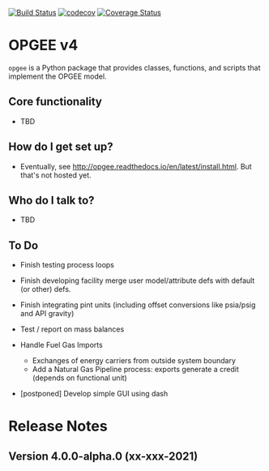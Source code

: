 [![Build Status](https://travis-ci.com/Stanford-EAO/OPGEEv4.svg?token=qVku1FaPpCm5v3f1zYpw&branch=master)](https://travis-ci.com/Stanford-EAO/OPGEEv4)
[![codecov](https://codecov.io/gh/Stanford-EAO/OPGEEv4/branch/master/graph/badge.svg?token=NVziMt7tdD)](https://codecov.io/gh/Stanford-EAO/OPGEEv4)
[![Coverage Status](https://coveralls.io/repos/github/Stanford-EAO/OPGEEv4/badge.svg?branch=master&t=xSjoF0)](https://coveralls.io/github/Stanford-EAO/OPGEEv4?branch=master)

# OPGEE v4

`opgee` is a Python package that provides classes, functions, and scripts that implement the OPGEE model.

## Core functionality

* TBD

## How do I get set up?

* Eventually, see http://opgee.readthedocs.io/en/latest/install.html. But that's not hosted yet.

## Who do I talk to?

* TBD

## To Do
* Finish testing process loops

* Finish developing facility merge user model/attribute defs with default (or other) defs.

* Finish integrating pint units (including offset conversions like psia/psig and API gravity)

* Test / report on mass balances

* Handle Fuel Gas Imports
  * Exchanges of energy carriers from outside system boundary
  * Add a Natural Gas Pipeline process: exports generate a credit (depends on functional unit)
  
* [postponed] Develop simple GUI using dash


# Release Notes

## Version 4.0.0-alpha.0 (xx-xxx-2021)

